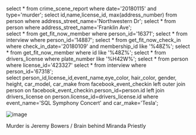 select * from crime_scene_report where date='20180115' and type='murder';
select id,name,license_id, max(address_number) from person where address_street_name='Northwestern Dr'; 
select * from person where address_street_name='Franklin Ave';            
select * from get_fit_now_member where person_id='16371';
select * from interview where person_id='14887';
select * from get_fit_now_check_in where check_in_date='20180109' and membership_id like '%48Z%';
select * from get_fit_now_member where id like '%48Z%';
select * from drivers_license where plate_number like '%H42W%';
select * from person where license_id='423327'
select * from interview where person_id='67318';  
select person_id,license_id,event_name,eye_color, hair_color, gender, height, car_model, car_make from facebook_event_checkin
left outer join person on facebook_event_checkin.person_id=person.id 
left join drivers_license on person.license_id=drivers_license.id where event_name='SQL Symphony Concert' and car_make='Tesla';


![image](https://user-images.githubusercontent.com/93222268/147087896-d2db7de3-1957-466a-8d6c-1ba158646e0c.png)

Murder is Jeremy Bowers / Brain behind Miranda Priestly
